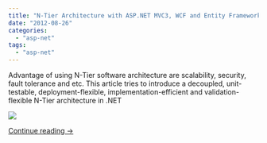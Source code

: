 ```yaml
---
title: "N-Tier Architecture with ASP.NET MVC3, WCF and Entity Framework"
date: "2012-08-26"
categories: 
  - "asp-net"
tags: 
  - "asp-net"
---
```


Advantage of using N-Tier software architecture are scalability, security, fault tolerance and etc. This article tries to introduce a decoupled, unit-testable, deployment-flexible, implementation-efficient and validation-flexible N-Tier architecture in .NET

![](https://lh4.googleusercontent.com/zbkYAysK4NqWNFAHPcRi-S7Aw3Yv123lwbMB6NT1QoMLy8RjDX8LzcmddYo-VlG9KM8JYFJkiACQtPg5fmToSD2BpoNaP5Po-_0fWl3R_ffAge2aVRs)

[Continue reading →](http://www.codeproject.com/Articles/434282/A-N-Tier-Architecture-Sample-with-ASP-NET-MVC3-WCF)
